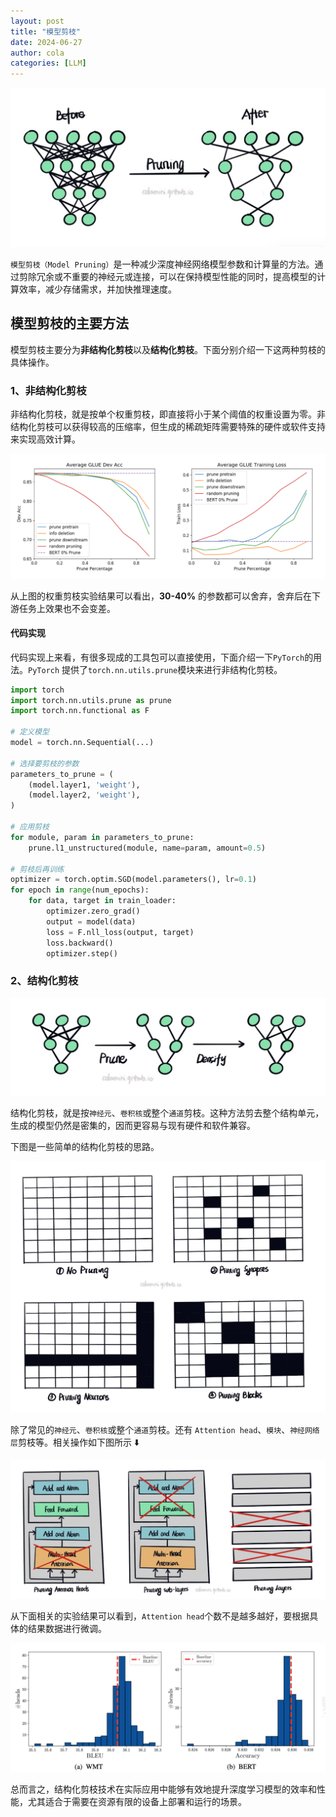 ```yaml
---
layout: post
title: "模型剪枝"
date: 2024-06-27
author: cola
categories: [LLM]
---
```



<img src="/assets/imgs/ai/llm/prune/prune-0.png"/>


`模型剪枝（Model Pruning）`是一种减少深度神经网络模型参数和计算量的方法。通过剪除冗余或不重要的神经元或连接，可以在保持模型性能的同时，提高模型的计算效率，减少存储需求，并加快推理速度。


## 模型剪枝的主要方法

模型剪枝主要分为**非结构化剪枝**以及**结构化剪枝**。下面分别介绍一下这两种剪枝的具体操作。

### 1、非结构化剪枝
非结构化剪枝，就是按单个权重剪枝，即直接将小于某个阈值的权重设置为零。非结构化剪枝可以获得较高的压缩率，但生成的稀疏矩阵需要特殊的硬件或软件支持来实现高效计算。

<img src="/assets/imgs/ai/llm/prune/prune-weight.png"/>


从上图的权重剪枝实验结果可以看出，**30-40%** 的参数都可以舍弃，舍弃后在下游任务上效果也不会变差。

#### 代码实现

代码实现上来看，有很多现成的工具包可以直接使用，下面介绍一下`PyTorch`的用法。`PyTorch` 提供了`torch.nn.utils.prune`模块来进行非结构化剪枝。


```python
import torch
import torch.nn.utils.prune as prune
import torch.nn.functional as F

# 定义模型
model = torch.nn.Sequential(...)

# 选择要剪枝的参数
parameters_to_prune = (
    (model.layer1, 'weight'),
    (model.layer2, 'weight'),
)

# 应用剪枝
for module, param in parameters_to_prune:
    prune.l1_unstructured(module, name=param, amount=0.5)

# 剪枝后再训练
optimizer = torch.optim.SGD(model.parameters(), lr=0.1)
for epoch in range(num_epochs):
    for data, target in train_loader:
        optimizer.zero_grad()
        output = model(data)
        loss = F.nll_loss(output, target)
        loss.backward()
        optimizer.step()

```
### 2、结构化剪枝

<img src="/assets/imgs/ai/llm/prune/prune-2.png"/>

结构化剪枝，就是按`神经元`、`卷积核`或整个`通道`剪枝。这种方法剪去整个结构单元，生成的模型仍然是密集的，因而更容易与现有硬件和软件兼容。

下图是一些简单的结构化剪枝的思路。



<img src="/assets/imgs/ai/llm/prune/prune-1.png"/>

除了常见的`神经元`、`卷积核`或整个`通道`剪枝。还有 `Attention head`、`模块`、`神经网络层`剪枝等。相关操作如下图所示 ⬇️

<img src="/assets/imgs/ai/llm/prune/prune-3.png"/>


从下面相关的实验结果可以看到，`Attention head`个数不是越多越好，要根据具体的结果数据进行微调。


<img src="/assets/imgs/ai/llm/prune/prune-attention.png"/>



总而言之，结构化剪枝技术在实际应用中能够有效地提升深度学习模型的效率和性能，尤其适合于需要在资源有限的设备上部署和运行的场景。